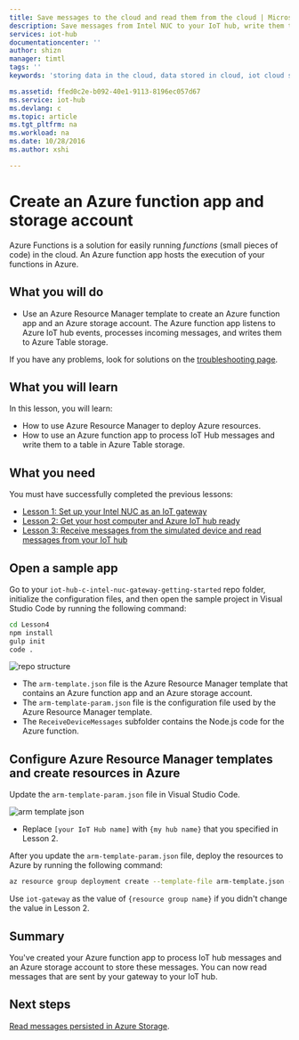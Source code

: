 ```yaml
---
title: Save messages to the cloud and read them from the cloud | Microsoft Docs
description: Save messages from Intel NUC to your IoT hub, write them to Azure Table storage and then read them from the cloud.
services: iot-hub
documentationcenter: ''
author: shizn
manager: timtl
tags: ''
keywords: 'storing data in the cloud, data stored in cloud, iot cloud service'

ms.assetid: ffed0c2e-b092-40e1-9113-8196ec057d67
ms.service: iot-hub
ms.devlang: c
ms.topic: article
ms.tgt_pltfrm: na
ms.workload: na
ms.date: 10/28/2016
ms.author: xshi

---
```

# Create an Azure function app and storage account

Azure Functions is a solution for easily running _functions_ (small pieces of code) in the cloud. An Azure function app hosts the execution of your functions in Azure. 

## What you will do

- Use an Azure Resource Manager template to create an Azure function app and an Azure storage account. The Azure function app listens to Azure IoT hub events, processes incoming messages, and writes them to Azure Table storage.

If you have any problems, look for solutions on the [troubleshooting page](iot-hub-gateway-kit-c-sim-troubleshooting.md).


## What you will learn

In this lesson, you will learn:

- How to use Azure Resource Manager to deploy Azure resources.
- How to use an Azure function app to process IoT Hub messages and write them to a table in Azure Table storage.

## What you need

You must have successfully completed the previous lessons:

- [Lesson 1: Set up your Intel NUC as an IoT gateway](iot-hub-gateway-kit-c-sim-lesson1-set-up-nuc.md)
- [Lesson 2: Get your host computer and Azure IoT hub ready](iot-hub-gateway-kit-c-sim-lesson2-get-the-tools-win32.md)
- [Lesson 3: Receive messages from the simulated device and read messages from your IoT hub](iot-hub-gateway-kit-c-sim-lesson3-configure-simulated-device-app.md)

## Open a sample app

Go to your `iot-hub-c-intel-nuc-gateway-getting-started` repo folder, initialize the configuration files, and then open the sample project in Visual Studio Code by running the following command:

```bash
cd Lesson4
npm install
gulp init
code .
```

![repo structure](media/iot-hub-gateway-kit-lessons/lesson4/arm_template.png)

- The `arm-template.json` file is the Azure Resource Manager template that contains an Azure function app and an Azure storage account.
- The `arm-template-param.json` file is the configuration file used by the Azure Resource Manager template.
- The `ReceiveDeviceMessages` subfolder contains the Node.js code for the Azure function.

## Configure Azure Resource Manager templates and create resources in Azure

Update the `arm-template-param.json` file in Visual Studio Code.

![arm template json](media/iot-hub-gateway-kit-lessons/lesson4/arm_template_param.png)

- Replace `[your IoT Hub name]` with `{my hub name}` that you specified in Lesson 2.

After you update the `arm-template-param.json` file, deploy the resources to Azure by running the following command:

```bash
az resource group deployment create --template-file arm-template.json --parameters @arm-template-param.json -g iot-gateway
```

Use `iot-gateway` as the value of `{resource group name}` if you didn't change the value in Lesson 2.

## Summary

You've created your Azure function app to process IoT hub messages and an Azure storage account to store these messages. You can now read messages that are sent by your gateway to your IoT hub.

## Next steps
[Read messages persisted in Azure Storage](iot-hub-gateway-kit-c-sim-lesson4-read-table-storage.md).
